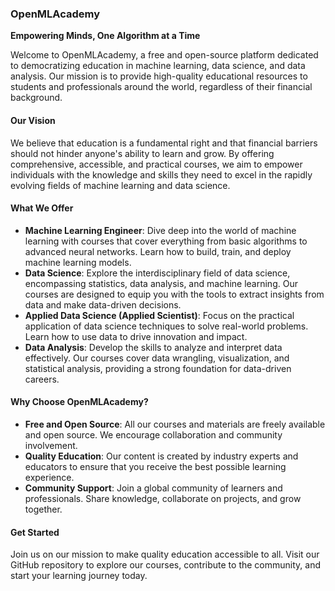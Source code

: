 ### OpenMLAcademy

**Empowering Minds, One Algorithm at a Time**

Welcome to OpenMLAcademy, a free and open-source platform dedicated to democratizing education in machine learning, data science, and data analysis. Our mission is to provide high-quality educational resources to students and professionals around the world, regardless of their financial background.

#### Our Vision
We believe that education is a fundamental right and that financial barriers should not hinder anyone's ability to learn and grow. By offering comprehensive, accessible, and practical courses, we aim to empower individuals with the knowledge and skills they need to excel in the rapidly evolving fields of machine learning and data science.

#### What We Offer
- **Machine Learning Engineer**: Dive deep into the world of machine learning with courses that cover everything from basic algorithms to advanced neural networks. Learn how to build, train, and deploy machine learning models.
- **Data Science**: Explore the interdisciplinary field of data science, encompassing statistics, data analysis, and machine learning. Our courses are designed to equip you with the tools to extract insights from data and make data-driven decisions.
- **Applied Data Science (Applied Scientist)**: Focus on the practical application of data science techniques to solve real-world problems. Learn how to use data to drive innovation and impact.
- **Data Analysis**: Develop the skills to analyze and interpret data effectively. Our courses cover data wrangling, visualization, and statistical analysis, providing a strong foundation for data-driven careers.

#### Why Choose OpenMLAcademy?
- **Free and Open Source**: All our courses and materials are freely available and open source. We encourage collaboration and community involvement.
- **Quality Education**: Our content is created by industry experts and educators to ensure that you receive the best possible learning experience.
- **Community Support**: Join a global community of learners and professionals. Share knowledge, collaborate on projects, and grow together.

#### Get Started
Join us on our mission to make quality education accessible to all. Visit our GitHub repository to explore our courses, contribute to the community, and start your learning journey today.
